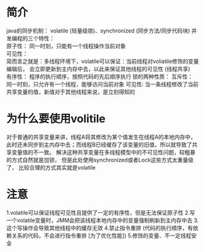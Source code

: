 # 简介
java的同步机制：
    volatile (轻量级锁)、synchronized (同步方法/同步代码块)
并发编程的三个特性：  
    原子性：
        同一时刻，只能有一个线程操作当前对象  
    可见性：        
        简而言之就是：多线程环境下，volatile可以保证：当前线程对voliatile修饰的变量编辑后，
        会立即更新到主内存中去，以此来保证其他线程的可见性 (线程共享)    
    有序性：
        程序的执行顺序，按照代码的先后顺序执行
锁的两种性质：
    互斥性：
        同一时刻，只允许有一个线程，能够访问当前对象
    可见性:
        当一条线程修改了当前共享变量的值，新值对于其他线程来说，是立刻得知的

# 为什么要使用volitile
对于普通的共享变量来讲，线程A将其修改为某个值发生在线程A的本地内存中，
此时还未同步到主内存中去；而线程B已经缓存了该变量的旧值，所以就导致了共享变量值的不一致。
解决这种共享变量在多线程模型中的不可见性问题，较粗暴的方式自然就是加锁，
但是此处使用synchronized或者Lock这些方式太重量级了，
比较合理的方式其实就是volatile

# 注意
1.volatile可以保证线程可见性且提供了一定的有序性，但是无法保证原子性
2.写一个volatile变量时，JMM会把该线程本地内存中的变量强制刷新到主内存中去
3.这个写操作会导致其他线程中的缓存无效
4.禁止指令重排 (代码的执行顺序，有依赖关系的代码，不会进行指令重排 [为了优化性能])
5.修饰的变量、不一定线程安全

